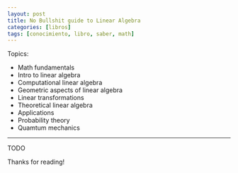 ```yaml
---
layout: post
title: No Bullshit guide to Linear Algebra
categories: [libros]
tags: [conocimiento, libro, saber, math]
---
```


<!--Resumen-->

Topics:
- Math fundamentals
- Intro to linear algebra
- Computational linear algebra
- Geometric aspects of linear algebra
- Linear transformations
- Theoretical linear algebra
- Applications
- Probability theory
- Quamtum mechanics

---

<!--more-->
TODO
  
Thanks for reading!